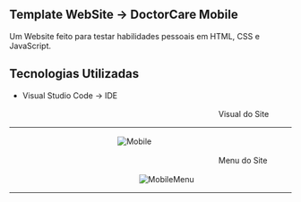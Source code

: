 Template WebSite -> DoctorCare Mobile
---

Um Website feito para testar habilidades pessoais em HTML, CSS e JavaScript.

Tecnologias Utilizadas
---
+	Visual Studio Code -> IDE

ㅤㅤㅤㅤㅤㅤㅤㅤㅤㅤㅤㅤㅤㅤㅤㅤㅤㅤㅤㅤㅤㅤㅤㅤㅤㅤㅤㅤㅤVisual do Site

---

ㅤㅤㅤㅤㅤㅤㅤㅤㅤㅤㅤㅤㅤㅤㅤ![Mobile](https://user-images.githubusercontent.com/68473916/226358705-b945af61-436a-4ac5-b295-c9fc3ebc6f90.png)

ㅤㅤㅤㅤㅤㅤㅤㅤㅤㅤㅤㅤㅤㅤㅤㅤㅤㅤㅤㅤㅤㅤㅤㅤㅤㅤㅤㅤㅤMenu do Site

ㅤㅤㅤㅤㅤㅤㅤㅤㅤㅤㅤㅤㅤㅤㅤㅤㅤㅤ![MobileMenu](https://user-images.githubusercontent.com/68473916/226358764-c3ecaeef-9a53-4570-a58a-9066fc399385.png)

---
